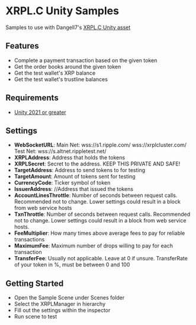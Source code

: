 # XRPL.C Unity Samples
Samples to use with Dangell7's [XRPL.C Unity asset](https://github.com/Transia-RnD/xrpl.c.unity)

## Features

- Complete a payment transaction based on the given token
- Get the order books around the given token
- Get the test wallet's XRP balance
- Get the test wallet's trustline balances

## Requirements

- [Unity 2021 or greater](https://unity3d.com/get-unity/download)

## Settings

- **WebSocketURL**: Main Net: 	wss://s1.ripple.com/  wss://xrplcluster.com/  Test Net: wss://s.altnet.rippletest.net/
- **XRPLAddress**: Address that holds the tokens
- **XRPLSecret**: Secret to the address. KEEP THIS PRIVATE AND SAFE!
- **TargetAddress**: Address to send tokens to for testing
- **TargetAmount**: Amount of tokens sent for testing
- **CurrencyCode**: Ticker symbol of token
- **IssuerAddress**: //Address that issued the tokens
- **AccountLinesThrottle**: Number of seconds between request calls. Recommended not to change. Lower settings could result in a block from web service hosts
- **TxnThrottle**: Number of seconds between request calls. Recommended not to change. Lower settings could result in a block from web service hosts.
- **FeeMultiplier**: How many times above average fees to pay for reliable transactions
- **MaximumFee**: Maximum number of drops willing to pay for each transaction
- **TransferFee**: Usually not applicable. Leave at 0 if unsure. TransferRate of your token in %, must be between 0 and 100

## Getting Started

- Open the Sample Scene under Scenes folder
- Select the XRPLManager in hierarchy
- Fill out the settings within the inspector
- Run scene to test
